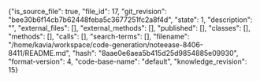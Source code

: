 {"is_source_file": true, "file_id": 17, "git_revision": "bee30b6f14cb7b62448feba5c3677251fc2a8f4d", "state": 1, "description": "", "external_files": [], "external_methods": [], "published": [], "classes": [], "methods": [], "calls": [], "search-terms": [], "filename": "/home/kavia/workspace/code-generation/noteease-8406-8411/README.md", "hash": "8aae0e6aea5b415d25d9854885e09930", "format-version": 4, "code-base-name": "default", "knowledge_revision": 15}